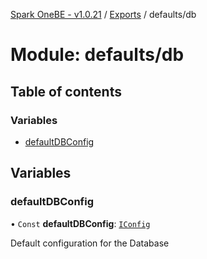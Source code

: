 [Spark OneBE - v1.0.21](../README.md) / [Exports](../modules.md) / defaults/db

# Module: defaults/db

## Table of contents

### Variables

- [defaultDBConfig](defaults_db.md#defaultdbconfig)

## Variables

### defaultDBConfig

• `Const` **defaultDBConfig**: [`IConfig`](../interfaces/System_IConfig.IConfig.md)

Default configuration for the Database
